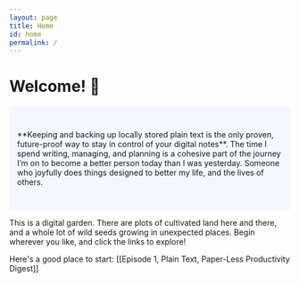 ```yaml
---
layout: page
title: Home
id: home
permalink: /
---
```


# Welcome! 🌱

<p style="padding: 3em 1em; background: #f5f7ff; border-radius: 4px;">
**Keeping and backing up locally stored plain text is the only proven, future-proof way to stay in control of your digital notes**. The time I spend writing, managing, and planning is a cohesive part of the journey I’m on to become a better person today than I was yesterday. Someone who joyfully does things designed to better my life, and the lives of others.

This is a digital garden. There are plots of cultivated land here and there, and a whole lot of wild seeds growing in unexpected places. Begin wherever you like, and click the links to explore!

Here's a good place to start:
[[Episode 1, Plain Text, Paper-Less Productivity Digest]]

<style>
  .wrapper {
    max-width: 46em;
  }
</style>
